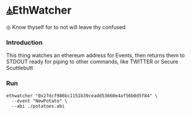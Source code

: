 # ⏅EthWatcher

◎ Know thyself for to not will leave thy confused


### Introduction

This thing watches an ethereum address for Events, then returns them to STDOUT ready for piping to other commands, like TWITTER or Secure Scuttlebutt

### Run

```
ethwatcher "0x27dcf986bc1151b39ceadd53660e4af56b0d5f84" \
  --event "NewPotato" \
  --abi ./potatoes.abi
```
